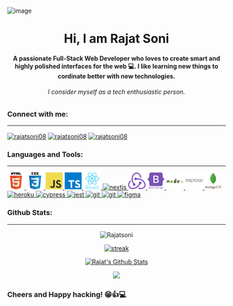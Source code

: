 ![image](https://www.crio.do/blog/content/images/2021/04/Full-stack-web-developer.png)

<h1 align="center">Hi, I am Rajat Soni</h1>
<h4 align="center">A passionate Full-Stack Web Developer who loves to create smart and highly polished interfaces for the web 💻. I like learning new things to cordinate better with new technologies.</h4>
<h6 align="center"><i>I consider myself as a tech  enthusiastic person.</i></h6>

<h3 align="left">Connect with me:</h3>
<hr>
<p align="left">
 <a href="https://rajatsoni.netlify.app/" target="_blank"><img align="center" src="https://img.shields.io/badge/my_portfolio-000?style=for-the-badge&logo=ko-fi&logoColor=white" alt="rajatsoni08" /></a>
<a href="https://www.linkedin.com/in/rajatsoni08/" target="_blank"><img align="center" src="https://img.shields.io/badge/linkedin-%230077B5.svg?style=for-the-badge&logo=linkedin&logoColor=white" alt="rajatsoni08"  /></a>  
 <a href="https://https://rajatsoni.netlify.app/" target="_blank"><img align="center" src="https://img.shields.io/badge/my_portfolio-000?style=for-the-badge&logo=ko-fi&logoColor=white" alt="rajatsoni08" /></a>
   
</p>

<h3 align="left">Languages and Tools:</h3>
<hr>
  
<p align="left"> <a href="https://www.w3.org/html/" target="_blank" rel="noreferrer"> <img src="https://raw.githubusercontent.com/devicons/devicon/master/icons/html5/html5-original-wordmark.svg" alt="html5" width="40" height="40"/> </a>
  <a href="https://www.w3schools.com/css/" target="_blank" rel="noreferrer"> <img src="https://raw.githubusercontent.com/devicons/devicon/master/icons/css3/css3-original-wordmark.svg" alt="css3" width="40" height="40"/> </a>
  <a href="https://developer.mozilla.org/en-US/docs/Web/JavaScript" target="_blank" rel="noreferrer"> <img src="https://raw.githubusercontent.com/devicons/devicon/master/icons/javascript/javascript-original.svg" alt="javascript" width="40" height="40"/> </a>
  <a href="https://www.typescriptlang.org/" target="_blank" rel="noreferrer"> <img src="https://raw.githubusercontent.com/devicons/devicon/master/icons/typescript/typescript-original.svg" alt="typescript" width="40" height="40"/> </a>
  <a href="https://reactjs.org/" target="_blank" rel="noreferrer"> <img src="https://raw.githubusercontent.com/devicons/devicon/master/icons/react/react-original-wordmark.svg" alt="react" width="40" height="40"/> </a> 
  <a href="https://nextjs.org/" target="_blank" rel="noreferrer"> <img src="https://cdn.worldvectorlogo.com/logos/nextjs-2.svg" alt="nextjs" width="40" height="40"/> </a> 
  <a href="https://redux.js.org" target="_blank" rel="noreferrer"> <img src="https://raw.githubusercontent.com/devicons/devicon/master/icons/redux/redux-original.svg" alt="redux" width="40" height="40"/> </a>
<a href="https://getbootstrap.com" target="_blank" rel="noreferrer"><img src="https://raw.githubusercontent.com/devicons/devicon/master/icons/bootstrap/bootstrap-plain-wordmark.svg" alt="bootstrap" width="40" height="40"/> </a>
  <a href="https://nodejs.org" target="_blank" rel="noreferrer"> <img src="https://raw.githubusercontent.com/devicons/devicon/master/icons/nodejs/nodejs-original-wordmark.svg" alt="nodejs" width="40" height="40"/> </a> 
  <a href="https://expressjs.com" target="_blank" rel="noreferrer"> <img src="https://raw.githubusercontent.com/devicons/devicon/master/icons/express/express-original-wordmark.svg" alt="express" width="40" height="40"/> </a>
  <a href="https://www.mongodb.com/" target="_blank" rel="noreferrer"> <img src="https://raw.githubusercontent.com/devicons/devicon/master/icons/mongodb/mongodb-original-wordmark.svg" alt="mongodb" width="40" height="40"/> </a>
 <a href="https://heroku.com" target="_blank" rel="noreferrer"> <img src="https://www.vectorlogo.zone/logos/heroku/heroku-icon.svg" alt="heroku" width="40" height="40"/> </a>
 <a href="https://www.cypress.io" target="_blank" rel="noreferrer"> <img src="https://iconape.com/wp-content/files/gj/370774/svg/370774.svg" alt="cypress" width="40" height="40"/> </a>  
  <a href="https://jestjs.io" target="_blank" rel="noreferrer"> <img src="https://www.vectorlogo.zone/logos/jestjsio/jestjsio-icon.svg" alt="jest" width="40" height="40"/> </a>
  <a href="https://git-scm.com/" target="_blank" rel="noreferrer"> <img src="https://www.vectorlogo.zone/logos/git-scm/git-scm-icon.svg" alt="git" width="40" height="40"/> </a>
  <a href="https://code.visualstudio.com/" target="_blank" rel="noreferrer"> <img src="https://upload.wikimedia.org/wikipedia/commons/thumb/9/9a/Visual_Studio_Code_1.35_icon.svg/2048px-Visual_Studio_Code_1.35_icon.svg.png" alt="git" width="40" height="40"/> </a>
  <a href="https://www.figma.com/" target="_blank" rel="noreferrer"> <img src="https://www.vectorlogo.zone/logos/figma/figma-icon.svg" alt="figma" width="40" height="40"/> </a>

<br/>

<h3 align="left">Github Stats:</h3>
<hr>
<p align="center"><img align="center" src="https://github-readme-stats.vercel.app/api/top-langs?username=Rajat-soni-vst-au4&langs_count=10&show_icons=true&locale=en&layout=compact&theme=react&hide_border=true&bg_color=0D1117,000000,130F40" alt="Rajatsoni" /></p>

<p align="center">
    <a href="https://github.com/Rajat-soni-vst-au4/github-readme-streak-stats">
        <img title=":fire: Get streak stats for your profile at git.io/streak-stats" alt="streak" src="https://github-readme-streak-stats.herokuapp.com/?user=Rajat-soni-vst-au4&theme=black-ice&hide_border=true&stroke=0000&bg_color=0,000000,130F40,012780"/>
    </a>
</p>
<p align="center">
    <a href="https://github.com/Rajat-soni-vst-au4/github-readme-stats"><img alt="Rajat's Github Stats" src="https://github-readme-stats.vercel.app/api?username=Rajat-soni-vst-au4&show_icons=true&count_private=true&show_owner=ture&theme=react&hide_border=true&bg_color=0,000000,190F40,190F40" /></a>
    </p>
 

<p align="center">
  <img  src="https://raw.githubusercontent.com/Trilokia/Trilokia/379277808c61ef204768a61bbc5d25bc7798ccf1/bottom_header.svg">
 </p>


### Cheers and Happy hacking! 😁👍💻
